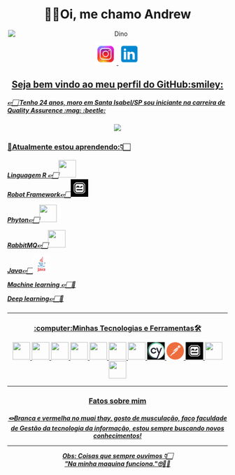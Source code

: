 <div align="center" display="inline-block">
<h1>🙋‍♂️Oi, me chamo Andrew </h1>
  
  <div style="height:30px">
  <img src="http://media.giphy.com/media/EOpZ7XsVfTN2E/giphy.gif" alt="Dino" style="width: 500px; height:250px ; display: inline-block;" data-target="animated-image.originalImage">
</div>
  
  <a href="https://www.instagram.com/andrew_srb/">
    <img width="50px" src="https://github.com/BruFS99/BruFS99/blob/main/icons8-instagram-3000.png" 
  </a> 
  <a href="https://www.linkedin.com/in/andrew-souza-ab776623b/">
    <img width="50px" src="https://github.com/BruFS99/BruFS99/blob/main/icons8-linkedin-480.png">
<div display="inline-block" align="center">
  
<h2>Seja bem vindo ao meu perfil do GitHub:smiley:</h2> 
<div display="inline-block" align="left">
<h5>👉🏻 Tenho 24 anos, moro em Santa Isabel/SP sou iniciante na carreira de Quality Assurence :mag: :beetle:</h5>
</div>
  
  <div display="inline-block" align="center">
    
  <img width="350px" src="https://user-images.githubusercontent.com/116013992/209679421-2c29b657-e4bd-4675-9a91-1d74a7ad6909.png">
    
  </div>
  <div display="inline-block" align="left">
  <h3>📖Atualmente estou aprendendo:👇🏻</h3>
  </div>
  
  <div display="inline-block" align="left">

<h5>Linguagem R 👉🏻<code><img src="https://encrypted-tbn0.gstatic.com/images?q=tbn:ANd9GcSVR4HjNQ8Od2prGPC9jjK7dmUW5uUMlCWukA&usqp=CAU" width="40" height="40"/></code><br>
  Robot Framework👉🏻<code><img src="https://raw.githubusercontent.com/AndrewSRibeiro01/AndrewSRibeiro01/472eeac53d7b016a6bf00d8ff75d274c2217887f/robot.png" width="40" height="40"/></code><p>
 Phyton👉🏻<code><img src="https://images.squarespace-cdn.com/content/v1/556c9bf4e4b0de57cb590a0f/1433275776438-8AOXJ85ZC7Q3ASU01PFV/python.png" width="40" height="40"/></code><p> 
  RabbitMQ👉🏻<code><img src="https://user-images.githubusercontent.com/116013992/209855479-5e59cee9-8138-46c2-8ec0-6edf528fe7be.png" width="40" height="40"/></code><p>
  Java👉🏻<code><img src="pngwing.com (1).png" width="40" height="40"/></code><p>
  Machine learning    👉🏻🧠<p>
  Deep learning👉🏻🦾<p>
    </h5><hr>
    
<!-- <div style="height:30px">
<img src="https://github.com/AndrewSRibeiro01/AndrewSRibeiro01/blob/main/Gato.gif" alt="Dino" style="width: 650px; height:350px ; display: inline-block;" data-
target="animated-image.originalImage">
</div>
!--> 
  
  <div display="inline-block" align="center">
  <h3>:computer:Minhas Tecnologias e Ferramentas🛠️</h3>
   <code><img src="https://cdn.jsdelivr.net/gh/devicons/devicon/icons/git/git-original.svg" width="40" height="40"/></code>
   <code><img src="https://cdn.jsdelivr.net/gh/devicons/devicon/icons/javascript/javascript-original.svg" width="40" height="40"/></code>
   <code><img src="https://cdn.jsdelivr.net/gh/devicons/devicon/icons/npm/npm-original-wordmark.svg" width="40" height="40"/></code>
   <code><img src="https://cdn.jsdelivr.net/gh/devicons/devicon/icons/mongodb/mongodb-original.svg" width="40" height="40"/></code>
   <code><img src="https://cdn.jsdelivr.net/gh/devicons/devicon/icons/nodejs/nodejs-original.svg" width="40" height="40"/></code>
   <code><img src="https://cdn.jsdelivr.net/gh/devicons/devicon/icons/css3/css3-original.svg" width="40" height="40"/></code>
   <code><img src="https://cdn.jsdelivr.net/gh/devicons/devicon/icons/html5/html5-original.svg" width="40" height="40"/></code>
   <code><img src="img cypres.jpg" width="40" height="40"/></code>
   <code><img src="https://raw.githubusercontent.com/AndrewSRibeiro01/AndrewSRibeiro01/main/postman-icon.webp" width="40" height="40"/></code>
<!--    <code><img src="https://raw.githubusercontent.com/AndrewSRibeiro01/AndrewSRibeiro01/main/insomnia%20img.png" width="40" height="40"/></code> -->
   <code><img src="https://raw.githubusercontent.com/AndrewSRibeiro01/AndrewSRibeiro01/472eeac53d7b016a6bf00d8ff75d274c2217887f/robot.png" width="40" height="40"/></code>
   <code><img src="https://images.squarespace-cdn.com/content/v1/556c9bf4e4b0de57cb590a0f/1433275776438-8AOXJ85ZC7Q3ASU01PFV/python.png" width="40" height="40"/></code>
    <code><img src="https://encrypted-tbn0.gstatic.com/images?q=tbn:ANd9GcSVR4HjNQ8Od2prGPC9jjK7dmUW5uUMlCWukA&usqp=CAU" width="40" height="40"/></code>
    <hr>
     
     
  <h3> Fatos sobre mim</h3>
<h5>🪢Branca e vermelha no muai thay, gosto de musculação, faço faculdade de Gestão da tecnologia da informação, estou sempre buscando novos conhecimentos!<br> <hr>
Obs: Coisas que sempre ouvimos 👇🏻<br> 
"Na minha maquina funciona."🙄🤯😡
<br></h5>
</div>


